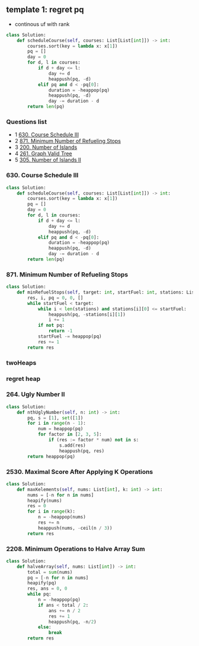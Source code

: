 ## template 1: regret pq
- continous uf with rank

```python
class Solution:
    def scheduleCourse(self, courses: List[List[int]]) -> int:
        courses.sort(key = lambda x: x[1])
        pq = []
        day = 0
        for d, l in courses:
            if d + day <= l:
                day += d 
                heappush(pq, -d)
            elif pq and d < -pq[0]:
                duration = -heappop(pq)
                heappush(pq, -d)
                day -= duration - d 
        return len(pq)
```

### Questions list

* 1 [630. Course Schedule III](#630-Course-Schedule-III)
* 2 [871. Minimum Number of Refueling Stops](#871-Minimum-Number-of-Refueling-Stops)
* 3 [200. Number of Islands](#200-Number-of-Islands)
* 4 [261. Graph Valid Tree](#261-Graph-Valid-Tree)
* 5 [305. Number of Islands II](#305-Number-of-Islands-II)

### 630. Course Schedule III

```python
class Solution:
    def scheduleCourse(self, courses: List[List[int]]) -> int:
        courses.sort(key = lambda x: x[1])
        pq = []
        day = 0
        for d, l in courses:
            if d + day <= l:
                day += d 
                heappush(pq, -d)
            elif pq and d < -pq[0]:
                duration = -heappop(pq)
                heappush(pq, -d)
                day -= duration - d 
        return len(pq)
```

### 871. Minimum Number of Refueling Stops

```python
class Solution:
    def minRefuelStops(self, target: int, startFuel: int, stations: List[List[int]]) -> int:
        res, i, pq = 0, 0, []
        while startFuel < target:
            while i < len(stations) and stations[i][0] <= startFuel:
                heappush(pq, -stations[i][1])
                i += 1
            if not pq:
                return -1
            startFuel -= heappop(pq)
            res += 1
        return res
```


### twoHeaps

### regret heap

### 264. Ugly Number II

```python
class Solution:
    def nthUglyNumber(self, n: int) -> int:
        pq, s = [1], set([1])
        for i in range(n - 1):
            num = heappop(pq)
            for factor in [2, 3, 5]:
                if (res := factor * num) not in s:
                    s.add(res)
                    heappush(pq, res)
        return heappop(pq)
```

### 2530. Maximal Score After Applying K Operations

```python
class Solution:
    def maxKelements(self, nums: List[int], k: int) -> int:
        nums = [-n for n in nums]
        heapify(nums)
        res = 0
        for i in range(k):
            n = -heappop(nums)
            res += n 
            heappush(nums, -ceil(n / 3))
        return res
```

### 2208. Minimum Operations to Halve Array Sum

```python
class Solution:
    def halveArray(self, nums: List[int]) -> int:
        total = sum(nums)
        pq = [-n for n in nums]
        heapify(pq)
        res, ans = 0, 0
        while pq:
            n = -heappop(pq)
            if ans < total / 2:
                ans += n / 2
                res += 1
                heappush(pq, -n/2)
            else:
                break
        return res
```
